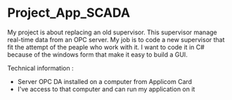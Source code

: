 # Project_App_SCADA

My project is about replacing an old supervisor. This supervisor manage real-time data from an OPC server. My job is to code a new supervisor that fit the attempt of the peaple who work with it. I want to code it in C# because of the windows form that make it easy to build a GUI. 

Technical information :
- Server OPC DA installed on a computer from Applicom Card
- I've access to that computer and can run my application on it 
